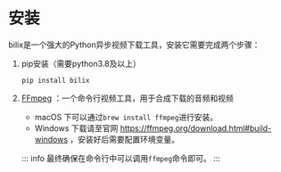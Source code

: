 # 安装
bilix是一个强大的Python异步视频下载工具，安装它需要完成两个步骤：

1. pip安装（需要python3.8及以上）
   ```shell
   pip install bilix
   ```

2. [FFmpeg](https://ffmpeg.org) ：一个命令行视频工具，用于合成下载的音频和视频

    * macOS 下可以通过`brew install ffmpeg`进行安装。
    * Windows 下载请至官网 https://ffmpeg.org/download.html#build-windows ，安装好后需要配置环境变量。

   ::: info
   最终确保在命令行中可以调用`ffmpeg`命令即可。
   :::
